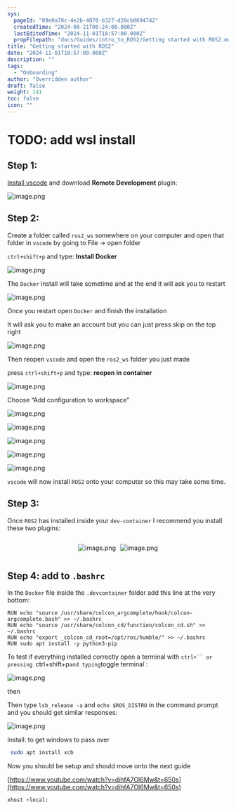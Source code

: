 ```yaml
---
sys:
  pageId: "89e0a78c-4e2b-4070-b327-d28cb0694742"
  createdTime: "2024-08-21T00:24:00.000Z"
  lastEditedTime: "2024-11-01T18:57:00.000Z"
  propFilepath: "docs/Guides/intro_to_ROS2/Getting started with ROS2.md"
title: "Getting started with ROS2"
date: "2024-11-01T18:57:00.000Z"
description: ""
tags:
  - "Onboarding"
author: "Overridden author"
draft: false
weight: 141
toc: false
icon: ""
---
```


# TODO: add wsl install

## Step 1:

[Install vscode](https://code.visualstudio.com/download) and download **Remote Development** plugin:

![image.png](https://prod-files-secure.s3.us-west-2.amazonaws.com/d518164a-d88e-44d1-a4ee-3adb3bd8bce0/efb52993-1881-4a40-b95e-6f020334f022/image.png?X-Amz-Algorithm=AWS4-HMAC-SHA256&X-Amz-Content-Sha256=UNSIGNED-PAYLOAD&X-Amz-Credential=ASIAZI2LB466QZZTHDY6%2F20250406%2Fus-west-2%2Fs3%2Faws4_request&X-Amz-Date=20250406T180940Z&X-Amz-Expires=3600&X-Amz-Security-Token=IQoJb3JpZ2luX2VjEM%2F%2F%2F%2F%2F%2F%2F%2F%2F%2F%2FwEaCXVzLXdlc3QtMiJGMEQCIEFoQWO6L4Yzx4OFTAX%2FZkErrOAAn1LNs9o2D07tLPHLAiBvR4IeyCSx6LVZKS8FZkchte4NzyGVaOzvXl5myNkx4yr%2FAwhIEAAaDDYzNzQyMzE4MzgwNSIM7TMzAZMzkrzZv7Y1KtwDvuOKP68tsm8cLtQETzSpwi2hEUZXUAyfLBfJzNyc%2BAlR0WMgi1gItIcAAafIFE4m35eWGkpE7lq8tNn1CAq7PfTjtC80qieyrOb6JSLfkfuMbcUcy1aP%2FkAmBA03EPfld1akVW9fWyxQskn0OU8i6zKAYh7CKZdijWles7QU8gQWbd7G8SGPgnj8phjtliZTg7GnSU9b4wYbC8yghu%2F3%2FA%2Bzi1qRRqyIfkzWMTvxBh966QXFTWh0m2eozipROBCNko2%2B2pt%2B5NDz%2FwMrhB0t0RG06SGo3CmJHwBilI2ADn0I74VX7Imh2kfizqY1wQZ44NOA%2Bm91SmuUPPTm370a1VYLQOQN2L%2Bk88qk540DrqbuWylz8Z5XvCtw1T%2BS0Qd%2Ffg0fdTeaKGNjkDDFHkQMkZg6Wg8jIVCSYFfDuKLg3GgLWLS5Ng%2BbCtD2nQVFQCIrNjDRaxyG2SpfY4QfH6BuyTaYmpKnB7AJ1jR7UrqiVg2bTWJmEANjFUxCG%2BhZRXG9KAzZKfH2VWeuuY%2BY43g4wATwLTcQ5I0p6V8qqM4rSET2mFLiuPnrBgi%2FOUKuuJxoiYD1620ApyMZazhX9Mjz3u7f075geiC8XtrTSJIp3xEO5vz7jNTGGmDn7lAw7p7KvwY6pgHZShQd7mssuzDfTHRADvcxyoqmOstVhiNKgsvGi6Q85SAKGL11HFLz1NQQcyjkvV9RHBybCj4psi%2B1K7DZoPACtX1S91hhC8FlZTVHlpmgjBAWrVRvfZGtF8%2FmEj6nS088JK8svH24qJ%2FnWM0%2BPeEfvN6LfqOfJ8TT6%2FHRKHmvIcupdGQsdMgEzyTKdgOh4IvXip20sOnxGil8oV20fC4Mdya%2BWWet&X-Amz-Signature=916da40bf6cb5bcdb2a8cece212685ff471fea45ee905ecce66e102bf82d500b&X-Amz-SignedHeaders=host&x-id=GetObject)

## Step 2:

Create a folder called `ros2_ws` somewhere on your computer and open that folder in `vscode` by going to File → open folder 

`ctrl+shift+p` and type: **Install Docker**

![image.png](https://prod-files-secure.s3.us-west-2.amazonaws.com/d518164a-d88e-44d1-a4ee-3adb3bd8bce0/2269dc0e-1cd5-47ff-bceb-c04ad9b2eab0/image.png?X-Amz-Algorithm=AWS4-HMAC-SHA256&X-Amz-Content-Sha256=UNSIGNED-PAYLOAD&X-Amz-Credential=ASIAZI2LB466QZZTHDY6%2F20250406%2Fus-west-2%2Fs3%2Faws4_request&X-Amz-Date=20250406T180940Z&X-Amz-Expires=3600&X-Amz-Security-Token=IQoJb3JpZ2luX2VjEM%2F%2F%2F%2F%2F%2F%2F%2F%2F%2F%2FwEaCXVzLXdlc3QtMiJGMEQCIEFoQWO6L4Yzx4OFTAX%2FZkErrOAAn1LNs9o2D07tLPHLAiBvR4IeyCSx6LVZKS8FZkchte4NzyGVaOzvXl5myNkx4yr%2FAwhIEAAaDDYzNzQyMzE4MzgwNSIM7TMzAZMzkrzZv7Y1KtwDvuOKP68tsm8cLtQETzSpwi2hEUZXUAyfLBfJzNyc%2BAlR0WMgi1gItIcAAafIFE4m35eWGkpE7lq8tNn1CAq7PfTjtC80qieyrOb6JSLfkfuMbcUcy1aP%2FkAmBA03EPfld1akVW9fWyxQskn0OU8i6zKAYh7CKZdijWles7QU8gQWbd7G8SGPgnj8phjtliZTg7GnSU9b4wYbC8yghu%2F3%2FA%2Bzi1qRRqyIfkzWMTvxBh966QXFTWh0m2eozipROBCNko2%2B2pt%2B5NDz%2FwMrhB0t0RG06SGo3CmJHwBilI2ADn0I74VX7Imh2kfizqY1wQZ44NOA%2Bm91SmuUPPTm370a1VYLQOQN2L%2Bk88qk540DrqbuWylz8Z5XvCtw1T%2BS0Qd%2Ffg0fdTeaKGNjkDDFHkQMkZg6Wg8jIVCSYFfDuKLg3GgLWLS5Ng%2BbCtD2nQVFQCIrNjDRaxyG2SpfY4QfH6BuyTaYmpKnB7AJ1jR7UrqiVg2bTWJmEANjFUxCG%2BhZRXG9KAzZKfH2VWeuuY%2BY43g4wATwLTcQ5I0p6V8qqM4rSET2mFLiuPnrBgi%2FOUKuuJxoiYD1620ApyMZazhX9Mjz3u7f075geiC8XtrTSJIp3xEO5vz7jNTGGmDn7lAw7p7KvwY6pgHZShQd7mssuzDfTHRADvcxyoqmOstVhiNKgsvGi6Q85SAKGL11HFLz1NQQcyjkvV9RHBybCj4psi%2B1K7DZoPACtX1S91hhC8FlZTVHlpmgjBAWrVRvfZGtF8%2FmEj6nS088JK8svH24qJ%2FnWM0%2BPeEfvN6LfqOfJ8TT6%2FHRKHmvIcupdGQsdMgEzyTKdgOh4IvXip20sOnxGil8oV20fC4Mdya%2BWWet&X-Amz-Signature=30bf403a41ac45514ce4aa10d77981510ac8f0e6393ac3586df232e307487969&X-Amz-SignedHeaders=host&x-id=GetObject)

The `Docker` install will take sometime and at the end it will ask you to restart

![image.png](https://prod-files-secure.s3.us-west-2.amazonaws.com/d518164a-d88e-44d1-a4ee-3adb3bd8bce0/ed233f78-be33-4b1f-b89c-9c346c0e961e/image.png?X-Amz-Algorithm=AWS4-HMAC-SHA256&X-Amz-Content-Sha256=UNSIGNED-PAYLOAD&X-Amz-Credential=ASIAZI2LB466QZZTHDY6%2F20250406%2Fus-west-2%2Fs3%2Faws4_request&X-Amz-Date=20250406T180940Z&X-Amz-Expires=3600&X-Amz-Security-Token=IQoJb3JpZ2luX2VjEM%2F%2F%2F%2F%2F%2F%2F%2F%2F%2F%2FwEaCXVzLXdlc3QtMiJGMEQCIEFoQWO6L4Yzx4OFTAX%2FZkErrOAAn1LNs9o2D07tLPHLAiBvR4IeyCSx6LVZKS8FZkchte4NzyGVaOzvXl5myNkx4yr%2FAwhIEAAaDDYzNzQyMzE4MzgwNSIM7TMzAZMzkrzZv7Y1KtwDvuOKP68tsm8cLtQETzSpwi2hEUZXUAyfLBfJzNyc%2BAlR0WMgi1gItIcAAafIFE4m35eWGkpE7lq8tNn1CAq7PfTjtC80qieyrOb6JSLfkfuMbcUcy1aP%2FkAmBA03EPfld1akVW9fWyxQskn0OU8i6zKAYh7CKZdijWles7QU8gQWbd7G8SGPgnj8phjtliZTg7GnSU9b4wYbC8yghu%2F3%2FA%2Bzi1qRRqyIfkzWMTvxBh966QXFTWh0m2eozipROBCNko2%2B2pt%2B5NDz%2FwMrhB0t0RG06SGo3CmJHwBilI2ADn0I74VX7Imh2kfizqY1wQZ44NOA%2Bm91SmuUPPTm370a1VYLQOQN2L%2Bk88qk540DrqbuWylz8Z5XvCtw1T%2BS0Qd%2Ffg0fdTeaKGNjkDDFHkQMkZg6Wg8jIVCSYFfDuKLg3GgLWLS5Ng%2BbCtD2nQVFQCIrNjDRaxyG2SpfY4QfH6BuyTaYmpKnB7AJ1jR7UrqiVg2bTWJmEANjFUxCG%2BhZRXG9KAzZKfH2VWeuuY%2BY43g4wATwLTcQ5I0p6V8qqM4rSET2mFLiuPnrBgi%2FOUKuuJxoiYD1620ApyMZazhX9Mjz3u7f075geiC8XtrTSJIp3xEO5vz7jNTGGmDn7lAw7p7KvwY6pgHZShQd7mssuzDfTHRADvcxyoqmOstVhiNKgsvGi6Q85SAKGL11HFLz1NQQcyjkvV9RHBybCj4psi%2B1K7DZoPACtX1S91hhC8FlZTVHlpmgjBAWrVRvfZGtF8%2FmEj6nS088JK8svH24qJ%2FnWM0%2BPeEfvN6LfqOfJ8TT6%2FHRKHmvIcupdGQsdMgEzyTKdgOh4IvXip20sOnxGil8oV20fC4Mdya%2BWWet&X-Amz-Signature=41631069cb01d793b0cbc1913af9bd26297811fb2aaa257d4c5059063ff60917&X-Amz-SignedHeaders=host&x-id=GetObject)

Once you restart open `Docker` and finish the installation

It will ask you to make an account but you can just press skip on the top right

![image.png](https://prod-files-secure.s3.us-west-2.amazonaws.com/d518164a-d88e-44d1-a4ee-3adb3bd8bce0/21010ad9-1659-4fd9-9f59-9932a09b2a3d/image.png?X-Amz-Algorithm=AWS4-HMAC-SHA256&X-Amz-Content-Sha256=UNSIGNED-PAYLOAD&X-Amz-Credential=ASIAZI2LB466QZZTHDY6%2F20250406%2Fus-west-2%2Fs3%2Faws4_request&X-Amz-Date=20250406T180940Z&X-Amz-Expires=3600&X-Amz-Security-Token=IQoJb3JpZ2luX2VjEM%2F%2F%2F%2F%2F%2F%2F%2F%2F%2F%2FwEaCXVzLXdlc3QtMiJGMEQCIEFoQWO6L4Yzx4OFTAX%2FZkErrOAAn1LNs9o2D07tLPHLAiBvR4IeyCSx6LVZKS8FZkchte4NzyGVaOzvXl5myNkx4yr%2FAwhIEAAaDDYzNzQyMzE4MzgwNSIM7TMzAZMzkrzZv7Y1KtwDvuOKP68tsm8cLtQETzSpwi2hEUZXUAyfLBfJzNyc%2BAlR0WMgi1gItIcAAafIFE4m35eWGkpE7lq8tNn1CAq7PfTjtC80qieyrOb6JSLfkfuMbcUcy1aP%2FkAmBA03EPfld1akVW9fWyxQskn0OU8i6zKAYh7CKZdijWles7QU8gQWbd7G8SGPgnj8phjtliZTg7GnSU9b4wYbC8yghu%2F3%2FA%2Bzi1qRRqyIfkzWMTvxBh966QXFTWh0m2eozipROBCNko2%2B2pt%2B5NDz%2FwMrhB0t0RG06SGo3CmJHwBilI2ADn0I74VX7Imh2kfizqY1wQZ44NOA%2Bm91SmuUPPTm370a1VYLQOQN2L%2Bk88qk540DrqbuWylz8Z5XvCtw1T%2BS0Qd%2Ffg0fdTeaKGNjkDDFHkQMkZg6Wg8jIVCSYFfDuKLg3GgLWLS5Ng%2BbCtD2nQVFQCIrNjDRaxyG2SpfY4QfH6BuyTaYmpKnB7AJ1jR7UrqiVg2bTWJmEANjFUxCG%2BhZRXG9KAzZKfH2VWeuuY%2BY43g4wATwLTcQ5I0p6V8qqM4rSET2mFLiuPnrBgi%2FOUKuuJxoiYD1620ApyMZazhX9Mjz3u7f075geiC8XtrTSJIp3xEO5vz7jNTGGmDn7lAw7p7KvwY6pgHZShQd7mssuzDfTHRADvcxyoqmOstVhiNKgsvGi6Q85SAKGL11HFLz1NQQcyjkvV9RHBybCj4psi%2B1K7DZoPACtX1S91hhC8FlZTVHlpmgjBAWrVRvfZGtF8%2FmEj6nS088JK8svH24qJ%2FnWM0%2BPeEfvN6LfqOfJ8TT6%2FHRKHmvIcupdGQsdMgEzyTKdgOh4IvXip20sOnxGil8oV20fC4Mdya%2BWWet&X-Amz-Signature=cea79e755db454bdd0c1435f896382bfb78260f373a82c203cbfb479e92d3ad2&X-Amz-SignedHeaders=host&x-id=GetObject)

Then reopen `vscode` and open the `ros2_ws` folder you just made

press `ctrl+shift+p` and type: **reopen in container**

![image.png](https://prod-files-secure.s3.us-west-2.amazonaws.com/d518164a-d88e-44d1-a4ee-3adb3bd8bce0/4e93b8c2-41ad-488c-8095-c74205196118/image.png?X-Amz-Algorithm=AWS4-HMAC-SHA256&X-Amz-Content-Sha256=UNSIGNED-PAYLOAD&X-Amz-Credential=ASIAZI2LB466QZZTHDY6%2F20250406%2Fus-west-2%2Fs3%2Faws4_request&X-Amz-Date=20250406T180940Z&X-Amz-Expires=3600&X-Amz-Security-Token=IQoJb3JpZ2luX2VjEM%2F%2F%2F%2F%2F%2F%2F%2F%2F%2F%2FwEaCXVzLXdlc3QtMiJGMEQCIEFoQWO6L4Yzx4OFTAX%2FZkErrOAAn1LNs9o2D07tLPHLAiBvR4IeyCSx6LVZKS8FZkchte4NzyGVaOzvXl5myNkx4yr%2FAwhIEAAaDDYzNzQyMzE4MzgwNSIM7TMzAZMzkrzZv7Y1KtwDvuOKP68tsm8cLtQETzSpwi2hEUZXUAyfLBfJzNyc%2BAlR0WMgi1gItIcAAafIFE4m35eWGkpE7lq8tNn1CAq7PfTjtC80qieyrOb6JSLfkfuMbcUcy1aP%2FkAmBA03EPfld1akVW9fWyxQskn0OU8i6zKAYh7CKZdijWles7QU8gQWbd7G8SGPgnj8phjtliZTg7GnSU9b4wYbC8yghu%2F3%2FA%2Bzi1qRRqyIfkzWMTvxBh966QXFTWh0m2eozipROBCNko2%2B2pt%2B5NDz%2FwMrhB0t0RG06SGo3CmJHwBilI2ADn0I74VX7Imh2kfizqY1wQZ44NOA%2Bm91SmuUPPTm370a1VYLQOQN2L%2Bk88qk540DrqbuWylz8Z5XvCtw1T%2BS0Qd%2Ffg0fdTeaKGNjkDDFHkQMkZg6Wg8jIVCSYFfDuKLg3GgLWLS5Ng%2BbCtD2nQVFQCIrNjDRaxyG2SpfY4QfH6BuyTaYmpKnB7AJ1jR7UrqiVg2bTWJmEANjFUxCG%2BhZRXG9KAzZKfH2VWeuuY%2BY43g4wATwLTcQ5I0p6V8qqM4rSET2mFLiuPnrBgi%2FOUKuuJxoiYD1620ApyMZazhX9Mjz3u7f075geiC8XtrTSJIp3xEO5vz7jNTGGmDn7lAw7p7KvwY6pgHZShQd7mssuzDfTHRADvcxyoqmOstVhiNKgsvGi6Q85SAKGL11HFLz1NQQcyjkvV9RHBybCj4psi%2B1K7DZoPACtX1S91hhC8FlZTVHlpmgjBAWrVRvfZGtF8%2FmEj6nS088JK8svH24qJ%2FnWM0%2BPeEfvN6LfqOfJ8TT6%2FHRKHmvIcupdGQsdMgEzyTKdgOh4IvXip20sOnxGil8oV20fC4Mdya%2BWWet&X-Amz-Signature=7a7fc29bdcfdc85bb21871a6a5625b01bd09b81633140784137a2395bf05d672&X-Amz-SignedHeaders=host&x-id=GetObject)

Choose “Add configuration to workspace”

![image.png](https://prod-files-secure.s3.us-west-2.amazonaws.com/d518164a-d88e-44d1-a4ee-3adb3bd8bce0/9560b282-5060-4989-ba37-97e7b2c22476/image.png?X-Amz-Algorithm=AWS4-HMAC-SHA256&X-Amz-Content-Sha256=UNSIGNED-PAYLOAD&X-Amz-Credential=ASIAZI2LB466QZZTHDY6%2F20250406%2Fus-west-2%2Fs3%2Faws4_request&X-Amz-Date=20250406T180940Z&X-Amz-Expires=3600&X-Amz-Security-Token=IQoJb3JpZ2luX2VjEM%2F%2F%2F%2F%2F%2F%2F%2F%2F%2F%2FwEaCXVzLXdlc3QtMiJGMEQCIEFoQWO6L4Yzx4OFTAX%2FZkErrOAAn1LNs9o2D07tLPHLAiBvR4IeyCSx6LVZKS8FZkchte4NzyGVaOzvXl5myNkx4yr%2FAwhIEAAaDDYzNzQyMzE4MzgwNSIM7TMzAZMzkrzZv7Y1KtwDvuOKP68tsm8cLtQETzSpwi2hEUZXUAyfLBfJzNyc%2BAlR0WMgi1gItIcAAafIFE4m35eWGkpE7lq8tNn1CAq7PfTjtC80qieyrOb6JSLfkfuMbcUcy1aP%2FkAmBA03EPfld1akVW9fWyxQskn0OU8i6zKAYh7CKZdijWles7QU8gQWbd7G8SGPgnj8phjtliZTg7GnSU9b4wYbC8yghu%2F3%2FA%2Bzi1qRRqyIfkzWMTvxBh966QXFTWh0m2eozipROBCNko2%2B2pt%2B5NDz%2FwMrhB0t0RG06SGo3CmJHwBilI2ADn0I74VX7Imh2kfizqY1wQZ44NOA%2Bm91SmuUPPTm370a1VYLQOQN2L%2Bk88qk540DrqbuWylz8Z5XvCtw1T%2BS0Qd%2Ffg0fdTeaKGNjkDDFHkQMkZg6Wg8jIVCSYFfDuKLg3GgLWLS5Ng%2BbCtD2nQVFQCIrNjDRaxyG2SpfY4QfH6BuyTaYmpKnB7AJ1jR7UrqiVg2bTWJmEANjFUxCG%2BhZRXG9KAzZKfH2VWeuuY%2BY43g4wATwLTcQ5I0p6V8qqM4rSET2mFLiuPnrBgi%2FOUKuuJxoiYD1620ApyMZazhX9Mjz3u7f075geiC8XtrTSJIp3xEO5vz7jNTGGmDn7lAw7p7KvwY6pgHZShQd7mssuzDfTHRADvcxyoqmOstVhiNKgsvGi6Q85SAKGL11HFLz1NQQcyjkvV9RHBybCj4psi%2B1K7DZoPACtX1S91hhC8FlZTVHlpmgjBAWrVRvfZGtF8%2FmEj6nS088JK8svH24qJ%2FnWM0%2BPeEfvN6LfqOfJ8TT6%2FHRKHmvIcupdGQsdMgEzyTKdgOh4IvXip20sOnxGil8oV20fC4Mdya%2BWWet&X-Amz-Signature=7231eb7d7bde5899d87adc59833fc3489c3e113487c56499081005cb17773128&X-Amz-SignedHeaders=host&x-id=GetObject)

![image.png](https://prod-files-secure.s3.us-west-2.amazonaws.com/d518164a-d88e-44d1-a4ee-3adb3bd8bce0/2ee63f81-886b-48e8-a553-dc6e5eac99e4/image.png?X-Amz-Algorithm=AWS4-HMAC-SHA256&X-Amz-Content-Sha256=UNSIGNED-PAYLOAD&X-Amz-Credential=ASIAZI2LB466QZZTHDY6%2F20250406%2Fus-west-2%2Fs3%2Faws4_request&X-Amz-Date=20250406T180940Z&X-Amz-Expires=3600&X-Amz-Security-Token=IQoJb3JpZ2luX2VjEM%2F%2F%2F%2F%2F%2F%2F%2F%2F%2F%2FwEaCXVzLXdlc3QtMiJGMEQCIEFoQWO6L4Yzx4OFTAX%2FZkErrOAAn1LNs9o2D07tLPHLAiBvR4IeyCSx6LVZKS8FZkchte4NzyGVaOzvXl5myNkx4yr%2FAwhIEAAaDDYzNzQyMzE4MzgwNSIM7TMzAZMzkrzZv7Y1KtwDvuOKP68tsm8cLtQETzSpwi2hEUZXUAyfLBfJzNyc%2BAlR0WMgi1gItIcAAafIFE4m35eWGkpE7lq8tNn1CAq7PfTjtC80qieyrOb6JSLfkfuMbcUcy1aP%2FkAmBA03EPfld1akVW9fWyxQskn0OU8i6zKAYh7CKZdijWles7QU8gQWbd7G8SGPgnj8phjtliZTg7GnSU9b4wYbC8yghu%2F3%2FA%2Bzi1qRRqyIfkzWMTvxBh966QXFTWh0m2eozipROBCNko2%2B2pt%2B5NDz%2FwMrhB0t0RG06SGo3CmJHwBilI2ADn0I74VX7Imh2kfizqY1wQZ44NOA%2Bm91SmuUPPTm370a1VYLQOQN2L%2Bk88qk540DrqbuWylz8Z5XvCtw1T%2BS0Qd%2Ffg0fdTeaKGNjkDDFHkQMkZg6Wg8jIVCSYFfDuKLg3GgLWLS5Ng%2BbCtD2nQVFQCIrNjDRaxyG2SpfY4QfH6BuyTaYmpKnB7AJ1jR7UrqiVg2bTWJmEANjFUxCG%2BhZRXG9KAzZKfH2VWeuuY%2BY43g4wATwLTcQ5I0p6V8qqM4rSET2mFLiuPnrBgi%2FOUKuuJxoiYD1620ApyMZazhX9Mjz3u7f075geiC8XtrTSJIp3xEO5vz7jNTGGmDn7lAw7p7KvwY6pgHZShQd7mssuzDfTHRADvcxyoqmOstVhiNKgsvGi6Q85SAKGL11HFLz1NQQcyjkvV9RHBybCj4psi%2B1K7DZoPACtX1S91hhC8FlZTVHlpmgjBAWrVRvfZGtF8%2FmEj6nS088JK8svH24qJ%2FnWM0%2BPeEfvN6LfqOfJ8TT6%2FHRKHmvIcupdGQsdMgEzyTKdgOh4IvXip20sOnxGil8oV20fC4Mdya%2BWWet&X-Amz-Signature=4b7d45bacd82b137d94ef2492613e5de8bb8ba5f2138749a6735bd283e2997b1&X-Amz-SignedHeaders=host&x-id=GetObject)

![image.png](https://prod-files-secure.s3.us-west-2.amazonaws.com/d518164a-d88e-44d1-a4ee-3adb3bd8bce0/ae1580b2-b048-407e-aed9-b584224a7a04/image.png?X-Amz-Algorithm=AWS4-HMAC-SHA256&X-Amz-Content-Sha256=UNSIGNED-PAYLOAD&X-Amz-Credential=ASIAZI2LB466QZZTHDY6%2F20250406%2Fus-west-2%2Fs3%2Faws4_request&X-Amz-Date=20250406T180940Z&X-Amz-Expires=3600&X-Amz-Security-Token=IQoJb3JpZ2luX2VjEM%2F%2F%2F%2F%2F%2F%2F%2F%2F%2F%2FwEaCXVzLXdlc3QtMiJGMEQCIEFoQWO6L4Yzx4OFTAX%2FZkErrOAAn1LNs9o2D07tLPHLAiBvR4IeyCSx6LVZKS8FZkchte4NzyGVaOzvXl5myNkx4yr%2FAwhIEAAaDDYzNzQyMzE4MzgwNSIM7TMzAZMzkrzZv7Y1KtwDvuOKP68tsm8cLtQETzSpwi2hEUZXUAyfLBfJzNyc%2BAlR0WMgi1gItIcAAafIFE4m35eWGkpE7lq8tNn1CAq7PfTjtC80qieyrOb6JSLfkfuMbcUcy1aP%2FkAmBA03EPfld1akVW9fWyxQskn0OU8i6zKAYh7CKZdijWles7QU8gQWbd7G8SGPgnj8phjtliZTg7GnSU9b4wYbC8yghu%2F3%2FA%2Bzi1qRRqyIfkzWMTvxBh966QXFTWh0m2eozipROBCNko2%2B2pt%2B5NDz%2FwMrhB0t0RG06SGo3CmJHwBilI2ADn0I74VX7Imh2kfizqY1wQZ44NOA%2Bm91SmuUPPTm370a1VYLQOQN2L%2Bk88qk540DrqbuWylz8Z5XvCtw1T%2BS0Qd%2Ffg0fdTeaKGNjkDDFHkQMkZg6Wg8jIVCSYFfDuKLg3GgLWLS5Ng%2BbCtD2nQVFQCIrNjDRaxyG2SpfY4QfH6BuyTaYmpKnB7AJ1jR7UrqiVg2bTWJmEANjFUxCG%2BhZRXG9KAzZKfH2VWeuuY%2BY43g4wATwLTcQ5I0p6V8qqM4rSET2mFLiuPnrBgi%2FOUKuuJxoiYD1620ApyMZazhX9Mjz3u7f075geiC8XtrTSJIp3xEO5vz7jNTGGmDn7lAw7p7KvwY6pgHZShQd7mssuzDfTHRADvcxyoqmOstVhiNKgsvGi6Q85SAKGL11HFLz1NQQcyjkvV9RHBybCj4psi%2B1K7DZoPACtX1S91hhC8FlZTVHlpmgjBAWrVRvfZGtF8%2FmEj6nS088JK8svH24qJ%2FnWM0%2BPeEfvN6LfqOfJ8TT6%2FHRKHmvIcupdGQsdMgEzyTKdgOh4IvXip20sOnxGil8oV20fC4Mdya%2BWWet&X-Amz-Signature=c371082fa7f15d33ab4b1807ea03a8aaefd30e1ead989446544ce08e32a5c848&X-Amz-SignedHeaders=host&x-id=GetObject)

![image.png](https://prod-files-secure.s3.us-west-2.amazonaws.com/d518164a-d88e-44d1-a4ee-3adb3bd8bce0/53255b28-f75e-430f-b9e3-c0ac8577e42b/image.png?X-Amz-Algorithm=AWS4-HMAC-SHA256&X-Amz-Content-Sha256=UNSIGNED-PAYLOAD&X-Amz-Credential=ASIAZI2LB466QZZTHDY6%2F20250406%2Fus-west-2%2Fs3%2Faws4_request&X-Amz-Date=20250406T180940Z&X-Amz-Expires=3600&X-Amz-Security-Token=IQoJb3JpZ2luX2VjEM%2F%2F%2F%2F%2F%2F%2F%2F%2F%2F%2FwEaCXVzLXdlc3QtMiJGMEQCIEFoQWO6L4Yzx4OFTAX%2FZkErrOAAn1LNs9o2D07tLPHLAiBvR4IeyCSx6LVZKS8FZkchte4NzyGVaOzvXl5myNkx4yr%2FAwhIEAAaDDYzNzQyMzE4MzgwNSIM7TMzAZMzkrzZv7Y1KtwDvuOKP68tsm8cLtQETzSpwi2hEUZXUAyfLBfJzNyc%2BAlR0WMgi1gItIcAAafIFE4m35eWGkpE7lq8tNn1CAq7PfTjtC80qieyrOb6JSLfkfuMbcUcy1aP%2FkAmBA03EPfld1akVW9fWyxQskn0OU8i6zKAYh7CKZdijWles7QU8gQWbd7G8SGPgnj8phjtliZTg7GnSU9b4wYbC8yghu%2F3%2FA%2Bzi1qRRqyIfkzWMTvxBh966QXFTWh0m2eozipROBCNko2%2B2pt%2B5NDz%2FwMrhB0t0RG06SGo3CmJHwBilI2ADn0I74VX7Imh2kfizqY1wQZ44NOA%2Bm91SmuUPPTm370a1VYLQOQN2L%2Bk88qk540DrqbuWylz8Z5XvCtw1T%2BS0Qd%2Ffg0fdTeaKGNjkDDFHkQMkZg6Wg8jIVCSYFfDuKLg3GgLWLS5Ng%2BbCtD2nQVFQCIrNjDRaxyG2SpfY4QfH6BuyTaYmpKnB7AJ1jR7UrqiVg2bTWJmEANjFUxCG%2BhZRXG9KAzZKfH2VWeuuY%2BY43g4wATwLTcQ5I0p6V8qqM4rSET2mFLiuPnrBgi%2FOUKuuJxoiYD1620ApyMZazhX9Mjz3u7f075geiC8XtrTSJIp3xEO5vz7jNTGGmDn7lAw7p7KvwY6pgHZShQd7mssuzDfTHRADvcxyoqmOstVhiNKgsvGi6Q85SAKGL11HFLz1NQQcyjkvV9RHBybCj4psi%2B1K7DZoPACtX1S91hhC8FlZTVHlpmgjBAWrVRvfZGtF8%2FmEj6nS088JK8svH24qJ%2FnWM0%2BPeEfvN6LfqOfJ8TT6%2FHRKHmvIcupdGQsdMgEzyTKdgOh4IvXip20sOnxGil8oV20fC4Mdya%2BWWet&X-Amz-Signature=6117454cd543fe91b0a3a1ea7acf6d2dde4bc448e7449b9aad322c86c5027133&X-Amz-SignedHeaders=host&x-id=GetObject)

![image.png](https://prod-files-secure.s3.us-west-2.amazonaws.com/d518164a-d88e-44d1-a4ee-3adb3bd8bce0/7c562767-5af9-4ffb-97d1-327bcdf4ee00/image.png?X-Amz-Algorithm=AWS4-HMAC-SHA256&X-Amz-Content-Sha256=UNSIGNED-PAYLOAD&X-Amz-Credential=ASIAZI2LB466QZZTHDY6%2F20250406%2Fus-west-2%2Fs3%2Faws4_request&X-Amz-Date=20250406T180940Z&X-Amz-Expires=3600&X-Amz-Security-Token=IQoJb3JpZ2luX2VjEM%2F%2F%2F%2F%2F%2F%2F%2F%2F%2F%2FwEaCXVzLXdlc3QtMiJGMEQCIEFoQWO6L4Yzx4OFTAX%2FZkErrOAAn1LNs9o2D07tLPHLAiBvR4IeyCSx6LVZKS8FZkchte4NzyGVaOzvXl5myNkx4yr%2FAwhIEAAaDDYzNzQyMzE4MzgwNSIM7TMzAZMzkrzZv7Y1KtwDvuOKP68tsm8cLtQETzSpwi2hEUZXUAyfLBfJzNyc%2BAlR0WMgi1gItIcAAafIFE4m35eWGkpE7lq8tNn1CAq7PfTjtC80qieyrOb6JSLfkfuMbcUcy1aP%2FkAmBA03EPfld1akVW9fWyxQskn0OU8i6zKAYh7CKZdijWles7QU8gQWbd7G8SGPgnj8phjtliZTg7GnSU9b4wYbC8yghu%2F3%2FA%2Bzi1qRRqyIfkzWMTvxBh966QXFTWh0m2eozipROBCNko2%2B2pt%2B5NDz%2FwMrhB0t0RG06SGo3CmJHwBilI2ADn0I74VX7Imh2kfizqY1wQZ44NOA%2Bm91SmuUPPTm370a1VYLQOQN2L%2Bk88qk540DrqbuWylz8Z5XvCtw1T%2BS0Qd%2Ffg0fdTeaKGNjkDDFHkQMkZg6Wg8jIVCSYFfDuKLg3GgLWLS5Ng%2BbCtD2nQVFQCIrNjDRaxyG2SpfY4QfH6BuyTaYmpKnB7AJ1jR7UrqiVg2bTWJmEANjFUxCG%2BhZRXG9KAzZKfH2VWeuuY%2BY43g4wATwLTcQ5I0p6V8qqM4rSET2mFLiuPnrBgi%2FOUKuuJxoiYD1620ApyMZazhX9Mjz3u7f075geiC8XtrTSJIp3xEO5vz7jNTGGmDn7lAw7p7KvwY6pgHZShQd7mssuzDfTHRADvcxyoqmOstVhiNKgsvGi6Q85SAKGL11HFLz1NQQcyjkvV9RHBybCj4psi%2B1K7DZoPACtX1S91hhC8FlZTVHlpmgjBAWrVRvfZGtF8%2FmEj6nS088JK8svH24qJ%2FnWM0%2BPeEfvN6LfqOfJ8TT6%2FHRKHmvIcupdGQsdMgEzyTKdgOh4IvXip20sOnxGil8oV20fC4Mdya%2BWWet&X-Amz-Signature=15374c4488476a14ea205793d29100efb7d391bea6182f3d80b88ecc95f2de82&X-Amz-SignedHeaders=host&x-id=GetObject)

`vscode` will now install `ROS2` onto your computer so this may take some time.

## Step 3:

Once `ROS2` has installed inside your `dev-container` I recommend you install these two plugins:

<div style="display: flex;flex-direction: row; column-gap:10px; max-width: 630px;justify-content: center;">
<div>

![image.png](https://prod-files-secure.s3.us-west-2.amazonaws.com/d518164a-d88e-44d1-a4ee-3adb3bd8bce0/3fc3d550-5a54-4ba1-ba6b-faa01cdb7369/image.png?X-Amz-Algorithm=AWS4-HMAC-SHA256&X-Amz-Content-Sha256=UNSIGNED-PAYLOAD&X-Amz-Credential=ASIAZI2LB46667DYNK6T%2F20250406%2Fus-west-2%2Fs3%2Faws4_request&X-Amz-Date=20250406T180942Z&X-Amz-Expires=3600&X-Amz-Security-Token=IQoJb3JpZ2luX2VjEM%2F%2F%2F%2F%2F%2F%2F%2F%2F%2F%2FwEaCXVzLXdlc3QtMiJIMEYCIQDQbsPZob5Fja%2BP747YO2ZVJpTeQBBvo6Hu%2FfZ0ehxZMgIhAMiwBJ%2FAaqmwwa4zTOyFzSBSVohLDSpv%2Bm3R61EqsgmNKv8DCEgQABoMNjM3NDIzMTgzODA1IgzwlMxiUqF057qtKtMq3ANeybqj1vIV1w0Is%2B7eKlGB8g8U5prDyDdgI2DlFm3%2FZfcizGua2eTkaf9PGuVzOEl9KXncF44CJmJprBiFC0KlRIfn%2Brgi1J9Hm4f6IBF48Wrxz7VNhNw3cYKhnEcech8ZGYxDh4G6ZRXeLZt6woYf77534m5ctLQ8jf%2BJ55mCxZijTl8v6vWm5TVFqax3J5VV3GmCSIIE5vVtrHY8f5p9IlZHpIcmSvExxTQTLRMwfNY%2FV%2BzWTrp7I%2FKHgnmxZfkfRV2M5y9n1OzTXfjlKzLHBPvzz6mK8DF8FAV2H5mBS7rSsX%2ByVoIuP5laIqYud4%2FJ8j%2BoAhAdYk728WX0LjlB8V0IidYlTaH8iS322EfS0v7SzyUzTo1qMq84XpfS%2FFnz7Bg59s69wu%2F9ZRYMK4HurlHsgRIMHv9V7jAZC46gUmrjl4wLV%2FCaT4%2B%2FEshbWrpb7gxyngBplpRWPGKtMO9GWwo1j8mup3nc34%2B0H0MjZSpefFhGJLIvGveQnZ%2B%2BD173qs4YJfIDXJtNLUbsjHYHLM%2Bta9MoOoE5vjlC2Q8PxSFNqut4d90s1olMgy3wuAiqBZZ2pN8QljOiSmh3RdXExcLf%2FoCZE5Y%2BGzL3ym2a2ouKTfoyC5fNza5dcDD9osq%2FBjqkAdXEIoXi4DGRWndBUpcGvts35Rz%2BFRvT8EP2h14LPeQ8TEzmwAz8pr6juU%2Bc%2BfHHcfaNwwCEuqkrM3ksfCGISFqaXfFPebkxNvfDSd1KbGcjU8TUSIDc4%2BPoL2%2Fkvj8wRu9MF5RNuuBQTe7B4pej6%2BZYd23oQ2kHglG8UK2uWhB%2F4EYs5OkU0Rf5bAL8lUbkkk9hHkLfzRT8%2FQajz78%2FBiDW2%2F6c&X-Amz-Signature=acbcf31a3f3be87f90bc55e64790d9f3b2cd5d97e8a3a92db35fbba8c4461c0d&X-Amz-SignedHeaders=host&x-id=GetObject)

</div>
<div>

![image.png](https://prod-files-secure.s3.us-west-2.amazonaws.com/d518164a-d88e-44d1-a4ee-3adb3bd8bce0/d994cc66-13c2-4093-a5a3-f84cf4601a82/image.png?X-Amz-Algorithm=AWS4-HMAC-SHA256&X-Amz-Content-Sha256=UNSIGNED-PAYLOAD&X-Amz-Credential=ASIAZI2LB466QVVGWYTH%2F20250406%2Fus-west-2%2Fs3%2Faws4_request&X-Amz-Date=20250406T180942Z&X-Amz-Expires=3600&X-Amz-Security-Token=IQoJb3JpZ2luX2VjEM7%2F%2F%2F%2F%2F%2F%2F%2F%2F%2FwEaCXVzLXdlc3QtMiJHMEUCIGtuF7DJbiN1xIxb1dEoyREJCJ4SeDGaXA59lzgmN6JdAiEAr69PdKeyq1zeXLJu6a7z82eW3HIuq1KQdpiVUUlP%2Frgq%2FwMIRxAAGgw2Mzc0MjMxODM4MDUiDCJHLA2g3VQ63450uSrcAzXKOk2ivZJqJt9ULFam5LQQwhIXFgmsx%2FbQzKKmaKSmbtlFA%2F%2FJYMioSafy%2F4GatBxNmrPbzTV8nDE2bvirCejNZYIc40cfCaoolG%2FMjChSsH7PCx9wHpOTdeVm4oszheC7eXLAlElNzoZmyxJuqivbfIuYRNu11nxo66XnXYyTP%2Fd9EyEDXdTsEg%2B%2F7snbZbhV1dlvLmhItqihhrkC2qpePbRcbo6CYGkrsSx49BvK9iONGS0dPFFHOXPxDD7YvJatVpyF%2F4p6iy0Bs5iRzHE%2FjbREjKbIwGXD2dvFtDmy5VHIPzADYcJQs3GDYGdEiRVDVb9Bcu2oJ05WV4hYnIbVNz6jwg9IH3bOUtruF0gRT0B1e4bHoSamBiCVtN1F076GCUWF3dhMOWjHBuUKsgu9l2MkGAyViEehiDgQcuAmtEZofZQzBnkRFbP72wFu2ouJt6FfBQW7Oay58o%2B2goclgnqncrnmB4IMEklfvcKzPb7K0FyRtT%2Bk3WsMbSNsOM5i6onMJOlt42Ce%2FN2pdJn%2Bg0CCe28tcBOwB%2Fjhk5NJZboNRYjoaFCJbBq7WblOvGOGPfy7DuyXLURL1%2B7Bzwr2yBr%2FKaglcGMyCkXC%2FbmFdedwmVdarOvq%2FsLAMLWZyr8GOqUBYe6E8M%2FXoEmjzc0frm%2FFFk4Gb439QoPbDb%2B%2FFYavhQosG%2BdWQy0kqdF1zscpMt5v1g49MKU0FDpQ0qVJeHAMNPlw0hIh2j8YHFGLVsHz8xOz9OPKVGHgFEravwcpOnH3VTV6oOngR%2BxU5DEQbASagj4uZFAYklN1g0yazeqyMQfYRVoTh%2Fh%2FqwLI%2BBDAGICHufP5jCRIjfc9kX%2FTcKmUtOGb7GoG&X-Amz-Signature=5c7f7374bd0cf18b7691f3d86280660f61f5778b1905684c77eea1f72024c5fa&X-Amz-SignedHeaders=host&x-id=GetObject)

</div>
</div>

## Step 4: add to `.bashrc`

In the `Docker` file inside the `.devcontainer` folder add this line at the very bottom: 

```docker
RUN echo "source /usr/share/colcon_argcomplete/hook/colcon-argcomplete.bash" >> ~/.bashrc
RUN echo "source /usr/share/colcon_cd/function/colcon_cd.sh" >> ~/.bashrc
RUN echo "export _colcon_cd_root=/opt/ros/humble/" >> ~/.bashrc
RUN sudo apt install -y python3-pip 
```

To test if everything installed correctly open a terminal with `ctrl+`` or pressing `ctrl+shift+p` and typing `toggle terminal`:

![image.png](https://prod-files-secure.s3.us-west-2.amazonaws.com/d518164a-d88e-44d1-a4ee-3adb3bd8bce0/6a4943d8-b04e-4c02-9a58-775f3384d1a5/image.png?X-Amz-Algorithm=AWS4-HMAC-SHA256&X-Amz-Content-Sha256=UNSIGNED-PAYLOAD&X-Amz-Credential=ASIAZI2LB466QZZTHDY6%2F20250406%2Fus-west-2%2Fs3%2Faws4_request&X-Amz-Date=20250406T180940Z&X-Amz-Expires=3600&X-Amz-Security-Token=IQoJb3JpZ2luX2VjEM%2F%2F%2F%2F%2F%2F%2F%2F%2F%2F%2FwEaCXVzLXdlc3QtMiJGMEQCIEFoQWO6L4Yzx4OFTAX%2FZkErrOAAn1LNs9o2D07tLPHLAiBvR4IeyCSx6LVZKS8FZkchte4NzyGVaOzvXl5myNkx4yr%2FAwhIEAAaDDYzNzQyMzE4MzgwNSIM7TMzAZMzkrzZv7Y1KtwDvuOKP68tsm8cLtQETzSpwi2hEUZXUAyfLBfJzNyc%2BAlR0WMgi1gItIcAAafIFE4m35eWGkpE7lq8tNn1CAq7PfTjtC80qieyrOb6JSLfkfuMbcUcy1aP%2FkAmBA03EPfld1akVW9fWyxQskn0OU8i6zKAYh7CKZdijWles7QU8gQWbd7G8SGPgnj8phjtliZTg7GnSU9b4wYbC8yghu%2F3%2FA%2Bzi1qRRqyIfkzWMTvxBh966QXFTWh0m2eozipROBCNko2%2B2pt%2B5NDz%2FwMrhB0t0RG06SGo3CmJHwBilI2ADn0I74VX7Imh2kfizqY1wQZ44NOA%2Bm91SmuUPPTm370a1VYLQOQN2L%2Bk88qk540DrqbuWylz8Z5XvCtw1T%2BS0Qd%2Ffg0fdTeaKGNjkDDFHkQMkZg6Wg8jIVCSYFfDuKLg3GgLWLS5Ng%2BbCtD2nQVFQCIrNjDRaxyG2SpfY4QfH6BuyTaYmpKnB7AJ1jR7UrqiVg2bTWJmEANjFUxCG%2BhZRXG9KAzZKfH2VWeuuY%2BY43g4wATwLTcQ5I0p6V8qqM4rSET2mFLiuPnrBgi%2FOUKuuJxoiYD1620ApyMZazhX9Mjz3u7f075geiC8XtrTSJIp3xEO5vz7jNTGGmDn7lAw7p7KvwY6pgHZShQd7mssuzDfTHRADvcxyoqmOstVhiNKgsvGi6Q85SAKGL11HFLz1NQQcyjkvV9RHBybCj4psi%2B1K7DZoPACtX1S91hhC8FlZTVHlpmgjBAWrVRvfZGtF8%2FmEj6nS088JK8svH24qJ%2FnWM0%2BPeEfvN6LfqOfJ8TT6%2FHRKHmvIcupdGQsdMgEzyTKdgOh4IvXip20sOnxGil8oV20fC4Mdya%2BWWet&X-Amz-Signature=38aa00359ad8add79284f64191256cbb39927e070ba44ebfd85e34830b2bee43&X-Amz-SignedHeaders=host&x-id=GetObject)

then 

Then type `lsb_release -a` and `echo $ROS_DISTRO` in the command prompt and you should get similar responses:

![image.png](https://prod-files-secure.s3.us-west-2.amazonaws.com/d518164a-d88e-44d1-a4ee-3adb3bd8bce0/3e635dec-a805-4e85-8b9e-d000e5b71a4e/image.png?X-Amz-Algorithm=AWS4-HMAC-SHA256&X-Amz-Content-Sha256=UNSIGNED-PAYLOAD&X-Amz-Credential=ASIAZI2LB466QZZTHDY6%2F20250406%2Fus-west-2%2Fs3%2Faws4_request&X-Amz-Date=20250406T180940Z&X-Amz-Expires=3600&X-Amz-Security-Token=IQoJb3JpZ2luX2VjEM%2F%2F%2F%2F%2F%2F%2F%2F%2F%2F%2FwEaCXVzLXdlc3QtMiJGMEQCIEFoQWO6L4Yzx4OFTAX%2FZkErrOAAn1LNs9o2D07tLPHLAiBvR4IeyCSx6LVZKS8FZkchte4NzyGVaOzvXl5myNkx4yr%2FAwhIEAAaDDYzNzQyMzE4MzgwNSIM7TMzAZMzkrzZv7Y1KtwDvuOKP68tsm8cLtQETzSpwi2hEUZXUAyfLBfJzNyc%2BAlR0WMgi1gItIcAAafIFE4m35eWGkpE7lq8tNn1CAq7PfTjtC80qieyrOb6JSLfkfuMbcUcy1aP%2FkAmBA03EPfld1akVW9fWyxQskn0OU8i6zKAYh7CKZdijWles7QU8gQWbd7G8SGPgnj8phjtliZTg7GnSU9b4wYbC8yghu%2F3%2FA%2Bzi1qRRqyIfkzWMTvxBh966QXFTWh0m2eozipROBCNko2%2B2pt%2B5NDz%2FwMrhB0t0RG06SGo3CmJHwBilI2ADn0I74VX7Imh2kfizqY1wQZ44NOA%2Bm91SmuUPPTm370a1VYLQOQN2L%2Bk88qk540DrqbuWylz8Z5XvCtw1T%2BS0Qd%2Ffg0fdTeaKGNjkDDFHkQMkZg6Wg8jIVCSYFfDuKLg3GgLWLS5Ng%2BbCtD2nQVFQCIrNjDRaxyG2SpfY4QfH6BuyTaYmpKnB7AJ1jR7UrqiVg2bTWJmEANjFUxCG%2BhZRXG9KAzZKfH2VWeuuY%2BY43g4wATwLTcQ5I0p6V8qqM4rSET2mFLiuPnrBgi%2FOUKuuJxoiYD1620ApyMZazhX9Mjz3u7f075geiC8XtrTSJIp3xEO5vz7jNTGGmDn7lAw7p7KvwY6pgHZShQd7mssuzDfTHRADvcxyoqmOstVhiNKgsvGi6Q85SAKGL11HFLz1NQQcyjkvV9RHBybCj4psi%2B1K7DZoPACtX1S91hhC8FlZTVHlpmgjBAWrVRvfZGtF8%2FmEj6nS088JK8svH24qJ%2FnWM0%2BPeEfvN6LfqOfJ8TT6%2FHRKHmvIcupdGQsdMgEzyTKdgOh4IvXip20sOnxGil8oV20fC4Mdya%2BWWet&X-Amz-Signature=3b3b02574d5d448f8c4386a095ce0554fa74e6e0ffa4aab0de2004f4291a5952&X-Amz-SignedHeaders=host&x-id=GetObject)

Install:  to get windows to pass over

```bash
 sudo apt install xcb
```

Now you should be setup and should move onto the next guide 

[https://www.youtube.com/watch?v=dihfA7Ol6Mw&t=650s](https://www.youtube.com/watch?v=dihfA7Ol6Mw&t=650s)

```python
xhost +local:
```
